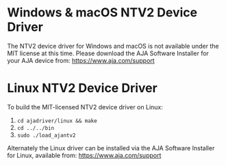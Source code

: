 # Windows & macOS NTV2 Device Driver
The NTV2 device driver for Windows and macOS is not available under the MIT license at this time.
Please download the AJA Software Installer for your AJA device from: https://www.aja.com/support

# Linux NTV2 Device Driver
To build the MIT-licensed NTV2 device driver on Linux:
1. `cd ajadriver/linux && make`
2. `cd ../../bin`
3. `sudo ./load_ajantv2`

Alternately the Linux driver can be installed via the AJA Software Installer for Linux, available from: https://www.aja.com/support
